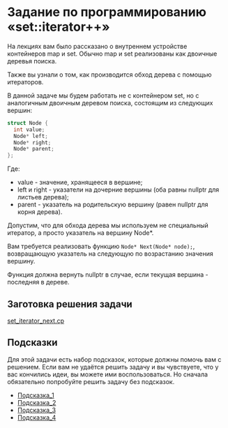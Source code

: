 # Задание по программированию «set::iterator++»

На лекциях вам было рассказано о внутреннем устройстве контейнеров map и set. Обычно map и set реализованы как двоичные деревья поиска.

Также вы узнали о том, как производится обход дерева с помощью итераторов.

В данной задаче мы будем работать не с контейнером set, но с аналогичным двоичным деревом поиска, состоящим из следующих вершин:

```C++
struct Node {
  int value;
  Node* left;
  Node* right;
  Node* parent;
};
```

Где:

- value - значение, хранящееся в вершине;
- left и right - указатели на дочерние вершины (оба равны nullptr для листьев дерева);
- parent - указатель на родительскую вершину (равен nullptr для корня дерева).

Допустим, что для обхода дерева мы используем не специальный итератор, а просто указатель на вершину Node\*.

Вам требуется реализовать функцию `Node* Next(Node* node);`, возвращающую указатель на следующую по возрастанию значения вершину.

Функция должна вернуть nullptr в случае, если текущая вершина - последняя в дереве.

## Заготовка решения задачи

[set_iterator_next.cp](https://stepik.org/media/attachments/lesson/287654/set_iterator_next.cp)

## Подсказки

Для этой задачи есть набор подсказок, которые должны помочь вам с решением. Если вам не удаётся решить задачу и вы чувствуете, что у вас кончились идеи, вы можете ими воспользоваться. Но сначала обязательно попробуйте решить задачу без подсказок.

- [Подсказка_1](https://stepik.org/media/attachments/lesson/287654/%D0%9F%D0%BE%D0%B4%D1%81%D0%BA%D0%B0%D0%B7%D0%BA%D0%B0_1.pdf)
- [Подсказка_2](https://stepik.org/media/attachments/lesson/287654/%D0%9F%D0%BE%D0%B4%D1%81%D0%BA%D0%B0%D0%B7%D0%BA%D0%B0_2.pdf)
- [Подсказка_3](https://stepik.org/media/attachments/lesson/287654/%D0%9F%D0%BE%D0%B4%D1%81%D0%BA%D0%B0%D0%B7%D0%BA%D0%B0_3.pdf)
- [Подсказка_4](https://stepik.org/media/attachments/lesson/287654/%D0%9F%D0%BE%D0%B4%D1%81%D0%BA%D0%B0%D0%B7%D0%BA%D0%B0_4.pdf)
